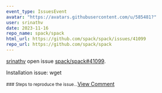 ```yaml
---
event_type: IssuesEvent
avatar: "https://avatars.githubusercontent.com/u/585481?"
user: srinathv
date: 2023-11-16
repo_name: spack/spack
html_url: https://github.com/spack/spack/issues/41099
repo_url: https://github.com/spack/spack
---
```


<a href='https://github.com/srinathv' target='_blank'>srinathv</a> open issue <a href='https://github.com/spack/spack/issues/41099' target='_blank'>spack/spack#41099</a>.

<p>Installation issue:  wget</p><small>### Steps to reproduce the issue...</small><a href='https://github.com/spack/spack/issues/41099' target='_blank'>View Comment</a>